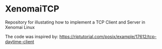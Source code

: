 # XenomaiTCP
Repository for illustating how to implement a TCP Client and Server in  Xenomai Linux

The code was inspired by:
https://riptutorial.com/posix/example/17612/tcp-daytime-client

